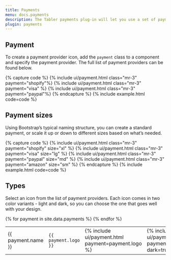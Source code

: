 ```yaml
---
title: Payments
menu: docs.payments
description: The Tabler payments plug-in will let you use a set of payment provider icons to facilitate the payment process and make it more-user friendly.
plugin: payments
---
```



## Payment

To create a payment provider icon, add the `payment` class to a component and specify the payment provider. The full list of payment providers can be found below.

{% capture code %}
{% include ui/payment.html class="mr-3" payment="shopify"%}
{% include ui/payment.html class="mr-3" payment="visa" %}
{% include ui/payment.html class="mr-3" payment="paypal"%}
{% endcapture %}
{% include example.html code=code %}


## Payment sizes

Using Bootstrap’s typical naming structure, you can create a standard payment, or scale it up or down to different sizes based on what’s needed.

{% capture code %}
{% include ui/payment.html class="mr-3" payment="shopify" size="xl" %}
{% include ui/payment.html class="mr-3" payment="visa" size="lg" %}
{% include ui/payment.html class="mr-3" payment="paypal" size="md" %}
{% include ui/payment.html class="mr-3" payment="amazon" size="sm" %}
{% endcapture %}
{% include example.html code=code %}


## Types

Select an icon from the list of payment providers. Each icon comes in two color variants - light and dark, so you can choose the one that goes well with your design.

<table class="table-vcenter">
{% for payment in site.data.payments %}
<tr>
    <td>{{ payment.name }}</td>
    <td><code>{{ payment.logo }}</code></td>
    <td class="w-1">{% include ui/payment.html payment=payment.logo %}</td>
    <td class="w-1">{% include ui/payment.html payment=payment.logo dark=true %}</td>
</tr>
{% endfor %}
</table>
